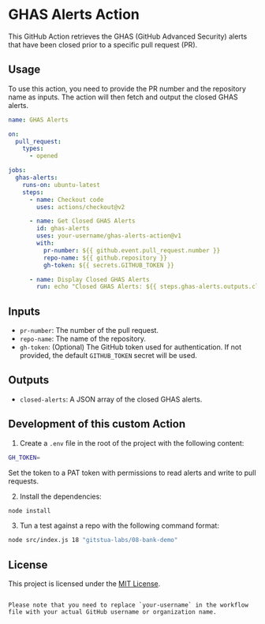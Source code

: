 # GHAS Alerts Action

This GitHub Action retrieves the GHAS (GitHub Advanced Security) alerts that have been closed prior to a specific pull request (PR).

## Usage

To use this action, you need to provide the PR number and the repository name as inputs. The action will then fetch and output the closed GHAS alerts.

```yaml
name: GHAS Alerts

on:
  pull_request:
    types:
      - opened

jobs:
  ghas-alerts:
    runs-on: ubuntu-latest
    steps:
      - name: Checkout code
        uses: actions/checkout@v2

      - name: Get Closed GHAS Alerts
        id: ghas-alerts
        uses: your-username/ghas-alerts-action@v1
        with:
          pr-number: ${{ github.event.pull_request.number }}
          repo-name: ${{ github.repository }}
          gh-token: ${{ secrets.GITHUB_TOKEN }}

      - name: Display Closed GHAS Alerts
        run: echo "Closed GHAS Alerts: ${{ steps.ghas-alerts.outputs.closed-alerts }}"
```

## Inputs

- `pr-number`: The number of the pull request.
- `repo-name`: The name of the repository.
- `gh-token`: (Optional) The GitHub token used for authentication. If not provided, the default `GITHUB_TOKEN` secret will be used.

## Outputs

- `closed-alerts`: A JSON array of the closed GHAS alerts.

## Development of this custom Action
1. Create a `.env` file in the root of the project with the following content:
```sh
GH_TOKEN=
```
Set the token to a PAT token with permissions to read alerts and write to pull requests.

2. Install the dependencies:
```sh
node install
```

3. Tun a test against a repo with the following command format:
```sh
node src/index.js 18 "gitstua-labs/08-bank-demo"
```

## License

This project is licensed under the [MIT License](LICENSE).
```

Please note that you need to replace `your-username` in the workflow file with your actual GitHub username or organization name.
